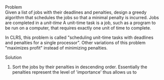 Problem <br>
  Given a list of jobs with their deadlines and penalties, design a greedy algorithm that schedules the jobs so that
  a minimal penalty is incurred. Jobs are completed in a <i>unit-time</i> A unit-time task is a job, such as a program to be run on a computer, that requires exactly one unit of time to complete.
  
  In CLRS, this problem is called "scheduling unit-time tasks with deadlines and penalties for a single processor".
  Other variations of this problem "maximizes profit" instead of minimizing penalties. 
  
Solution <br>
  1. Sort the jobs by their penalties in descending order. Essentially the penalties represent the level of 'importance' thus allows us to
  
